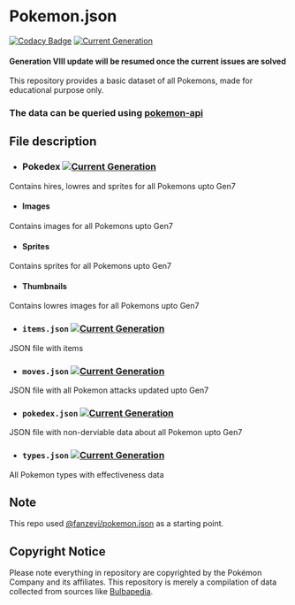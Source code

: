 # Pokemon.json

[![Codacy Badge](https://api.codacy.com/project/badge/Grade/12aa5fbacc55418a9f5fc783a3c20469)](https://app.codacy.com/manual/purukitto/pokemon-data.json?utm_source=github.com&utm_medium=referral&utm_content=Purukitto/pokemon-data.json&utm_campaign=Badge_Grade_Dashboard)
[![Current Generation](https://img.shields.io/badge/Generation-Updating_to_VIII-red)]()

#### Generation VIII update will be resumed once the current issues are solved

This repository provides a basic dataset of all Pokemons, made for educational purpose only.

### The data can be queried using [pokemon-api](https://github.com/Purukitto/pokemon-api)

## File description

- ### Pokedex [![Current Generation](https://img.shields.io/badge/Generation-VII-blue)]()
Contains hires, lowres and sprites for all Pokemons upto Gen7
 - #### Images
 Contains images for all Pokemons upto Gen7

 - #### Sprites
 Contains sprites for all Pokemons upto Gen7

 - #### Thumbnails
 Contains lowres images for all Pokemons upto Gen7

- ### `items.json` [![Current Generation](https://img.shields.io/badge/Generation-VIII-green)]()
JSON file with items

- ### `moves.json` [![Current Generation](https://img.shields.io/badge/Generation-VII-blue)]()
JSON file with all Pokemon attacks updated upto Gen7

- ### `pokedex.json` [![Current Generation](https://img.shields.io/badge/Generation-VII-blue)]()
JSON file with non-derviable data about all Pokemon upto Gen7

- ### `types.json` [![Current Generation](https://img.shields.io/badge/Generation-VII-blue)]()
All Pokemon types with effectiveness data

## Note
This repo used [@fanzeyi/pokemon.json](https://github.com/fanzeyi/pokemon.json) as a starting point.

## Copyright Notice

Please note everything in repository are copyrighted by the Pokémon Company and its affiliates.
This repository is merely a compilation of data collected from sources like [Bulbapedia](https://bulbapedia.bulbagarden.net/wiki/Main_Page).
